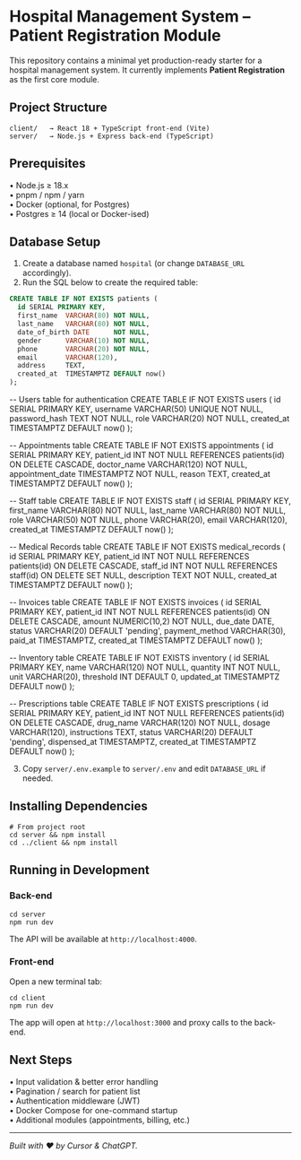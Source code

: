 # Hospital Management System – Patient Registration Module

This repository contains a minimal yet production-ready starter for a hospital management system. It currently implements **Patient Registration** as the first core module.

## Project Structure

```
client/   → React 18 + TypeScript front-end (Vite)
server/   → Node.js + Express back-end (TypeScript)
```

## Prerequisites

• Node.js ≥ 18.x  
• pnpm / npm / yarn  
• Docker (optional, for Postgres)  
• Postgres ≥ 14 (local or Docker-ised)

## Database Setup

1. Create a database named `hospital` (or change `DATABASE_URL` accordingly).
2. Run the SQL below to create the required table:

```sql
CREATE TABLE IF NOT EXISTS patients (
  id SERIAL PRIMARY KEY,
  first_name  VARCHAR(80) NOT NULL,
  last_name   VARCHAR(80) NOT NULL,
  date_of_birth DATE      NOT NULL,
  gender      VARCHAR(10) NOT NULL,
  phone       VARCHAR(20) NOT NULL,
  email       VARCHAR(120),
  address     TEXT,
  created_at  TIMESTAMPTZ DEFAULT now()
);
```

-- Users table for authentication
CREATE TABLE IF NOT EXISTS users (
  id SERIAL PRIMARY KEY,
  username VARCHAR(50) UNIQUE NOT NULL,
  password_hash TEXT NOT NULL,
  role VARCHAR(20) NOT NULL,
  created_at TIMESTAMPTZ DEFAULT now()
);

-- Appointments table
CREATE TABLE IF NOT EXISTS appointments (
  id SERIAL PRIMARY KEY,
  patient_id INT NOT NULL REFERENCES patients(id) ON DELETE CASCADE,
  doctor_name VARCHAR(120) NOT NULL,
  appointment_date TIMESTAMPTZ NOT NULL,
  reason TEXT,
  created_at TIMESTAMPTZ DEFAULT now()
);

-- Staff table
CREATE TABLE IF NOT EXISTS staff (
  id SERIAL PRIMARY KEY,
  first_name VARCHAR(80) NOT NULL,
  last_name VARCHAR(80) NOT NULL,
  role VARCHAR(50) NOT NULL,
  phone VARCHAR(20),
  email VARCHAR(120),
  created_at TIMESTAMPTZ DEFAULT now()
);

-- Medical Records table
CREATE TABLE IF NOT EXISTS medical_records (
  id SERIAL PRIMARY KEY,
  patient_id INT NOT NULL REFERENCES patients(id) ON DELETE CASCADE,
  staff_id INT NOT NULL REFERENCES staff(id) ON DELETE SET NULL,
  description TEXT NOT NULL,
  created_at TIMESTAMPTZ DEFAULT now()
);

-- Invoices table
CREATE TABLE IF NOT EXISTS invoices (
  id SERIAL PRIMARY KEY,
  patient_id INT NOT NULL REFERENCES patients(id) ON DELETE CASCADE,
  amount NUMERIC(10,2) NOT NULL,
  due_date DATE,
  status VARCHAR(20) DEFAULT 'pending',
  payment_method VARCHAR(30),
  paid_at TIMESTAMPTZ,
  created_at TIMESTAMPTZ DEFAULT now()
);

-- Inventory table
CREATE TABLE IF NOT EXISTS inventory (
  id SERIAL PRIMARY KEY,
  name VARCHAR(120) NOT NULL,
  quantity INT NOT NULL,
  unit VARCHAR(20),
  threshold INT DEFAULT 0,
  updated_at TIMESTAMPTZ DEFAULT now()
);

-- Prescriptions table
CREATE TABLE IF NOT EXISTS prescriptions (
  id SERIAL PRIMARY KEY,
  patient_id INT NOT NULL REFERENCES patients(id) ON DELETE CASCADE,
  drug_name VARCHAR(120) NOT NULL,
  dosage VARCHAR(120),
  instructions TEXT,
  status VARCHAR(20) DEFAULT 'pending',
  dispensed_at TIMESTAMPTZ,
  created_at TIMESTAMPTZ DEFAULT now()
);

3. Copy `server/.env.example` to `server/.env` and edit `DATABASE_URL` if needed.

## Installing Dependencies

```
# From project root
cd server && npm install
cd ../client && npm install
```

## Running in Development

### Back-end

```
cd server
npm run dev
```

The API will be available at `http://localhost:4000`.

### Front-end

Open a new terminal tab:

```
cd client
npm run dev
```

The app will open at `http://localhost:3000` and proxy calls to the back-end.

## Next Steps

• Input validation & better error handling  
• Pagination / search for patient list  
• Authentication middleware (JWT)  
• Docker Compose for one-command startup  
• Additional modules (appointments, billing, etc.)

---
*Built with ❤️ by Cursor & ChatGPT.*
